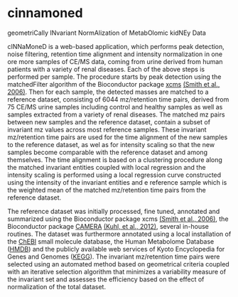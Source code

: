 # cinnamoned
geometriCally INvariant NormAlization of MetabOlomic kidNEy Data

cINNaMoneD is a web-based application, which performs peak detection, noise filtering, retention time alignment and intensity normalization in one ore more samples of CE/MS data, coming from urine derived from human patients with a variety of renal diseases. Each of the above steps is performed per sample. The procedure starts by peak detection using the matchedFilter algorithm of the Bioconductor package [xcms](https://bioconductor.org/packages/release/bioc/html/xcms.html) [(Smith et al., 2006)](http://www.ncbi.nlm.nih.gov/pubmed/16448051). Then for each sample, the detected masses are matched to a reference dataset, consisting of 6044 mz/retention time pairs, derived from 75 CE/MS urine samples including control and healthy samples as well as samples extracted from a variety of renal diseases. The matched mz pairs between new samples and the reference dataset, contain a subset of invariant mz values across most reference samples. These invariant mz/retention time pairs are used for the time alignment of the new samples to the reference dataset, as wel as for intensity scaling so that the new samples become comparable with the reference dataset and among themselves. The time alignment is based on a clustering procedure along the matched invariant entities coupled with local regression and the intensity scaling is performed using a local regression curve constructed using the intensity of the invariant entities and e reference sample which is the weighted mean of the matched mz/retention time pairs from the reference dataset.

The reference dataset was initially processed, fine tuned, annotated and summarized using the Bioconductor package xcms [(Smith et al., 2006)](http://www.ncbi.nlm.nih.gov/pubmed/16448051), the Bioconductor package [CAMERA](https://bioconductor.org/packages/release/bioc/html/CAMERA.html) [(Kuhl, et al., 2012)](http://www.ncbi.nlm.nih.gov/pubmed/22111785), several in-house routines. The dataset was furthermore annotated using a local installation of the [ChEBI](http://www.ebi.ac.uk/chebi/) small molecule database, the Human Metabolome Database ([HMDB](http://www.hmdb.ca/)) and the publicly available web services of Kyoto Encyclopedia for Genes and Genomes ([KEGG](http://www.genome.jp/kegg/)). The invariant mz/retention time pairs were selected using an automated method based on geometrical criteria coupled with an iterative selection algorithm that minimizes a variability measure of the invariant set and assesses the efficiency based on the effect of normalization of the total dataset.

